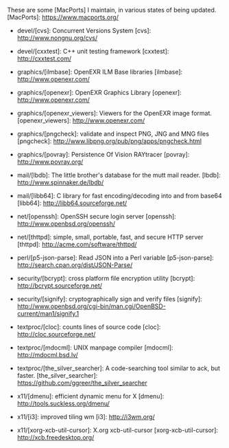 These are some [MacPorts] I maintain, in various states of being updated.
[MacPorts]: https://www.macports.org/


 - devel/[cvs]: Concurrent Versions System
[cvs]: http://www.nongnu.org/cvs/

 - devel/[cxxtest]: C++ unit testing framework
[cxxtest]: http://cxxtest.com/

 - graphics/[ilmbase]: OpenEXR ILM Base libraries
[ilmbase]: http://www.openexr.com/

 - graphics/[openexr]: OpenEXR Graphics Library
[openexr]: http://www.openexr.com/

 - graphics/[openexr_viewers]: Viewers for the OpenEXR image format.
[openexr_viewers]: http://www.openexr.com/

 - graphics/[pngcheck]: validate and inspect PNG, JNG and MNG files
[pngcheck]: http://www.libpng.org/pub/png/apps/pngcheck.html

 - graphics/[povray]: Persistence Of Vision RAYtracer
[povray]: http://www.povray.org/

 - mail/[lbdb]: The little brother's database for the mutt mail reader.
[lbdb]: http://www.spinnaker.de/lbdb/

 - mail/[libb64]: C library for fast encoding/decoding into and from base64
[libb64]: http://libb64.sourceforge.net/

 - net/[openssh]: OpenSSH secure login server
[openssh]: http://www.openbsd.org/openssh/

 - net/[thttpd]: simple, small, portable, fast, and secure HTTP server
[thttpd]: http://acme.com/software/thttpd/

 - perl/[p5-json-parse]: Read JSON into a Perl variable
[p5-json-parse]: http://search.cpan.org/dist/JSON-Parse/

 - security/[bcrypt]: cross platform file encryption utility
[bcrypt]: http://bcrypt.sourceforge.net/

 - security/[signify]: cryptographically sign and verify files
[signify]: http://www.openbsd.org/cgi-bin/man.cgi/OpenBSD-current/man1/signify.1

 - textproc/[cloc]: counts lines of source code
[cloc]: http://cloc.sourceforge.net/

 - textproc/[mdocml]: UNIX manpage compiler
[mdocml]: http://mdocml.bsd.lv/

 - textproc/[the_silver_searcher]: A code-searching tool similar to ack, but faster.
[the_silver_searcher]: https://github.com/ggreer/the_silver_searcher

 - x11/[dmenu]: efficient dynamic menu for X
[dmenu]: http://tools.suckless.org/dmenu/

 - x11/[i3]: improved tiling wm
[i3]: http://i3wm.org/

 - x11/[xorg-xcb-util-cursor]: X.org xcb-util-cursor
[xorg-xcb-util-cursor]: http://xcb.freedesktop.org/

